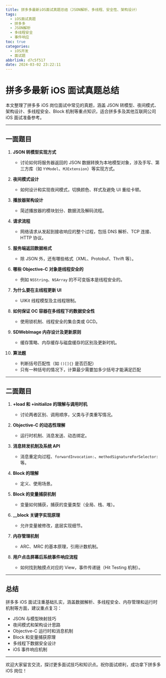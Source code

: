 ```yaml
---
title: 拼多多最新iOS面试真题总结（JSON解析、多线程、安全性、架构设计）
tags:
  - iOS面试真题
  - 拼多多
  - JSON解析
  - 多线程安全
  - 事件响应
toc: true
categories:
  - iOS开发
  - 面试题
abbrlink: d7c5f517
date: 2024-03-02 23:22:11
---
```


# 拼多多最新 iOS 面试真题总结

本文整理了拼多多 iOS 岗位面试中常见的真题，涵盖 JSON 转模型、夜间模式、架构设计、多线程安全、Block 机制等重点知识，适合拼多多及其他互联网公司 iOS 面试准备参考。

---

## 一面题目

1. **JSON 转模型实现方式**  
   - 讨论如何将服务器返回的 JSON 数据转换为本地模型对象，涉及手写、第三方库（如 `YYModel`、`MJExtension`）等实现方式。

2. **夜间模式设计**  
   - 如何设计和实现夜间模式，切换颜色、样式及避免 UI 重绘卡顿。

3. **播放器架构设计**  
   - 简述播放器的模块划分、数据流及解码流程。

4. **请求流程**  
   - 网络请求从发起到接收响应的整个过程，包括 DNS 解析、TCP 连接、HTTP 协议。

5. **服务端返回数据格式**  
   - 除 JSON 外，还有哪些格式（XML、Protobuf、Thrift 等）。

6. **哪些 Objective-C 对象是线程安全的**  
   - 例如 `NSString`、`NSArray` 的不可变版本是线程安全的。

7. **为什么要在主线程更新 UI**  
   - UIKit 线程模型及主线程限制。

8. **如何保证 OC 容器在多线程下的数据安全性**  
   - 使用锁机制、线程安全的集合类或 GCD。

9. **SDWebImage 内存设计及更新原则**  
   - 缓存策略、内存缓存与磁盘缓存的区别及更新时机。

10. **算法题**  
    - 判断括号匹配性（如 `()[]{}` 是否匹配）  
    - 只有一种括号的情况下，计算最少需要加多少括号才能满足匹配

---

## 二面题目

1. **+load 和 +initialize 的理解与调用时机**  
   - 讨论两者区别、调用顺序，父类与子类重写情况。

2. **Objective-C 的动态性理解**  
   - 运行时机制、消息发送、动态绑定。

3. **消息转发机制及系统 API**  
   - 消息重定向过程、`forwardInvocation:`、`methodSignatureForSelector:` 等。

4. **Block 的理解**  
   - 定义、使用场景。

5. **Block 的变量捕获机制**  
   - 变量如何捕获，捕获的变量类型（全局、栈、堆）。

6. **__block 关键字实现原理**  
   - 允许变量被修改，底层实现细节。

7. **内存管理机制**  
   - ARC、MRC 的基本原理，引用计数机制。

8. **用户点击屏幕后系统事件响应流程**  
   - 如何找到触摸点对应的 View，事件传递链（Hit Testing 机制）。

---

## 总结

拼多多 iOS 面试注重基础扎实，涵盖数据解析、多线程安全、内存管理和运行时机制等方面，建议重点复习：

- JSON 与模型映射技巧  
- 夜间模式和架构设计思路  
- Objective-C 运行时和消息机制  
- Block 和变量捕获原理  
- 多线程下数据安全设计  
- iOS 事件响应机制  

---

欢迎大家留言交流，探讨更多面试技巧和知识点。祝你面试顺利，成功拿下拼多多 iOS 岗位！

